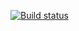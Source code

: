 [![Build status](https://ci.appveyor.com/api/projects/status/s2pme5hnv9qwmwbu/branch/master?svg=true)](https://ci.appveyor.com/project/Lyubsii/postmanecho3/branch/master)
